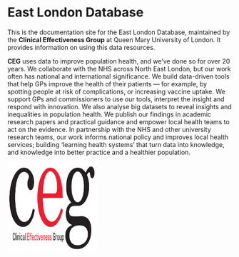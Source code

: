 # **East London Database**
This is the documentation site for the East London Database, maintained by the **Clinical Effectiveness Group** at Queen Mary University of London. It provides information on using this data resources.

**CEG** uses data to improve population health, and we’ve done so for over 20 years. We collaborate with the NHS across North East London, but our work often has national and international significance.  We build data-driven tools that help GPs improve the health of their patients — for example, by spotting people at risk of complications, or increasing vaccine uptake. We support GPs and commissioners to use our tools, interpret the insight and respond with innovation. We also analyse big datasets to reveal insights and inequalities in population health. We publish our findings in academic research papers and practical guidance and empower local health teams to act on the evidence. In partnership with the NHS and other university research teams, our work informs national policy and improves local health services; building ‘learning health systems’ that turn data into knowledge, and knowledge into better practice and a healthier population.

<img src="img/CEG_logo.png" width="200" height="200" />

